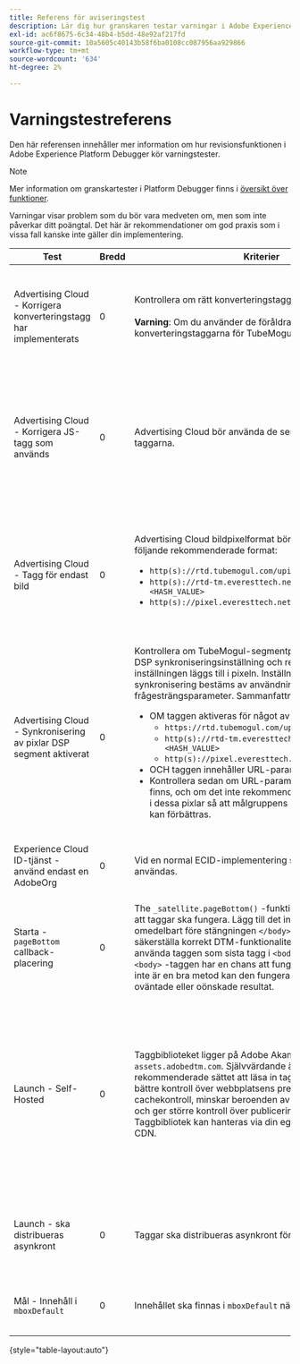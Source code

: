 ```yaml
---
title: Referens för aviseringstest
description: Lär dig hur granskaren testar varningar i Adobe Experience Platform Debugger.
exl-id: ac6f8675-6c34-48b4-b5dd-48e92af217fd
source-git-commit: 10a5605c40143b58f6ba0108cc087956aa929866
workflow-type: tm+mt
source-wordcount: '634'
ht-degree: 2%

---
```


# Varningstestreferens

Den här referensen innehåller mer information om hur revisionsfunktionen i Adobe Experience Platform Debugger kör varningstester.

>[!NOTE]
>
>Mer information om granskartester i Platform Debugger finns i [översikt över funktioner](./overview.md).

Varningar visar problem som du bör vara medveten om, men som inte påverkar ditt poängtal. Det här är rekommendationer om god praxis som i vissa fall kanske inte gäller din implementering.

| Test | Bredd | Kriterier | Rekommendation |
| --- | --- | --- | --- |
| Advertising Cloud - Korrigera konverteringstagg har implementerats | 0 | Kontrollera om rätt konverteringstagg används.<br><br>**Varning**: Om du använder de föråldrade konverteringstaggarna för TubeMogul kan data gå förlorade. | Uppgradera dina konverteringspixlar till de nya konverteringstaggarna för Advertising Cloud-bilder. Det är enklast att göra med [Advertising Cloud-taggtillägg](../../destinations/catalog/advertising/adobe-advertising-cloud.md). |
| Advertising Cloud - Korrigera JS-tagg som används | 0 | Advertising Cloud bör använda de senaste JavaScript-taggarna. | Uppgradera Advertising Cloud JavaScript till den senaste versionen. Om du använder de inaktuella JavaScript-versionerna kan du förlora funktioner. Detta kan göras enklare med [Advertising Cloud-taggtillägg](../../destinations/catalog/advertising/adobe-advertising-cloud.md). |
| Advertising Cloud - Tagg för endast bild | 0 | Advertising Cloud bildpixelformat bör matcha något av följande rekommenderade format: <ul><li>`http(s)://rtd.tubemogul.com/upi/?sid=<HASH_VALUE>`</li><li>`http(s)://rtd-tm.everesttech.net/upi/?sid=<HASH_VALUE>`</li><li>`http(s)://pixel.everesttech.net/px2/<NUMERIC_ID>?`</li></ul> | Uppgradera dina Advertising Cloud-pixlar till de nya Advertising Cloud-taggar som säkerställer att du utnyttjar alla funktioner i Advertising Cloud. Det är enklast att göra med [Advertising Cloud-taggtillägg](../../destinations/catalog/advertising/adobe-advertising-cloud.md). |
| Advertising Cloud - Synkronisering av pixlar DSP segment aktiverat | 0 | Kontrollera om TubeMogul-segmentpixeln innehåller en DSP synkroniseringsinställning och rekommendera att inställningen läggs till i pixeln. Inställningen DSP synkronisering bestäms av användningen av en frågesträngsparameter. Sammanfattning: <ul><li>OM taggen aktiveras för något av följande:<ul><li>`https://rtd.tubemogul.com/upi/?sid=<HASH_VALUE>`</li><li>`http(s)://rtd-tm.everesttech.net/upi/?sid=<HASH_VALUE>`</li><li>`http(s)://pixel.everesttech.net/px2/<NUMERIC_ID>?`</li></ul></li><li>OCH taggen innehåller URL-parametern `sid=`</li><li>Kontrollera sedan om URL-parametern `cs=0` eller `cs=1` finns, och om det inte rekommenderas att `cs=1` läggas till i dessa pixlar så att målgruppens matchningsfrekvens kan förbättras.</li></ul> | Lägg till URL-parametern `cs=1` till dina Advertising Cloud-pixlar så att DSP kan synkroniseras, vilket ökar målgruppernas matchningsfrekvens. Det är enklast att göra med [Advertising Cloud-taggtillägg](../../destinations/catalog/advertising/adobe-advertising-cloud.md). |
| Experience Cloud ID-tjänst - använd endast en AdobeOrg | 0 | Vid en normal ECID-implementering ska en enda AdobeOrg användas. | Verifiera att det finns flera AdobeOrg ID:n för den här implementeringen. <br><br>[Ytterligare information](https://experienceleague.adobe.com/docs/id-service/using/intro/id-request.html) |
| Starta - `pageBottom` callback-placering | 0 | The `_satellite.pageBottom()` -funktionen måste finnas för att taggar ska fungera. Lägg till det infogade skriptet omedelbart före stängningen `</body>` -tagg för att säkerställa korrekt DTM-funktionalitet. Obs! Det är bäst att använda taggen som sista tagg i `<body>`. Om den finns i `<body>` -taggen har en chans att fungera, men eftersom det inte är en bra metod kan den fungera felaktigt eller med oväntade eller oönskade resultat. | Lägg till det infogade skriptet omedelbart före stängningen `</body>` -tagg för att säkerställa korrekt DTM-funktionalitet. <br><br>[Ytterligare information](../../tags/ui/client-side/asynchronous-deployment.md) |
| Launch - Self-Hosted | 0 | Taggbiblioteket ligger på Adobe Akamai-instansen på `assets.adobedtm.com`. Självvärdande är det rekommenderade sättet att läsa in taggar eftersom det ger bättre kontroll över webbplatsens prestanda genom cachekontroll, minskar beroenden av skript från tredje part och ger större kontroll över publiceringsprocessen. Taggbibliotek kan hanteras via din egen webbhosting eller CDN. | Byt till en värdtjänst är ett sätt att läsa in taggar på en sida. Även om värdtjänster via Akamai CDN fungerar i de flesta fall förbättras sidprestanda av självvärdande tjänster. <br><br>Ytterligare information:<ul><li>[Snabbstartsguide för taggar](../../tags/ui/client-side/asynchronous-deployment.md)</li><li>[Asynkron distribution](../../tags/ui/client-side/asynchronous-deployment.md)</li></ul> |
| Launch - ska distribueras asynkront | 0 | Taggar ska distribueras asynkront för optimala prestanda. | Inkludera `async` parametern i det infogade skriptet för att säkerställa korrekt taggfunktionalitet <br><br>[Ytterligare information](../../tags/ui/client-side/asynchronous-deployment.md) |
| Mål - Innehåll i `mboxDefault` | 0 | Innehållet ska finnas i `mboxDefault` när `at.js`. | Kontrollera att innehållet är tillgängligt. <br><br>[Ytterligare information](https://experienceleague.adobe.com/docs/target/using/implement-target/implementing-target.html) |

{style="table-layout:auto"}
